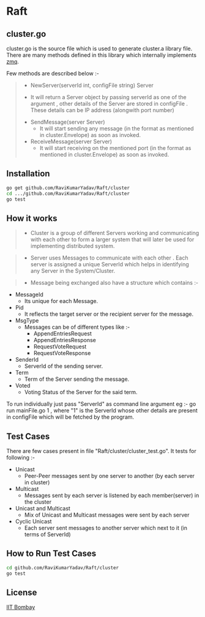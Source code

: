 Raft
=====

cluster.go
----------

cluster.go is the source file which is used to generate cluster.a library file.
There are many methods defined in this library which internally implements [zmq].

Few methods are described below :- 

>  - NewServer(serverId int, configFile string) Server
>   * It will return a Server object by passing serverId as one of the argument , other details of the Server are stored in configFile . These details can be IP address (alongwith port number)
>  - SendMessage(server Server)
>    * It will start sending any message (in the format as mentioned in cluster.Envelope) as soon as invoked.
>  - ReceiveMessage(server Server)
>    * It will start receiving on the mentioned port (in the format as mentioned in cluster.Envelope) as soon as invoked. 


Installation
--------------

```sh
go get github.com/RaviKumarYadav/Raft/cluster
cd .../github.com/RaviKumarYadav/Raft/cluster
go test

```

How it works
-------------

 > - Cluster is a group of different Servers working and communicating with each other to form a larger system that will later be used for implementing distributed system.

 > - Server uses Messages to communicate with each other . Each server is assigned a unique ServerId which helps in identifying any Server in the System/Cluster.

 > - Message being exchanged also have a structure which contains :-
 * MessageId
    -   Its unique for each Message.
 * Pid
    -   It reflects the target server or the recipient server for the message.
 * MsgType
    -   Messages can be of different types like :- 
        - AppendEntriesRequest
        - AppendEntriesResponse
	    - RequestVoteRequest
	    - RequestVoteResponse
 * SenderId
    - ServerId of the sending server.
 * Term
    - Term of the Server sending the message.
 * Voted
    - Voting Status of the Server for the said term.


To run individually just pass "ServerId" as command line argument eg :- go run mainFile.go 1 , where "1" is the ServerId whose other details are present in configFile which will be fetched by the program.


Test Cases
-----------

There are few cases present in file "Raft/cluster/cluster_test.go". It tests for following :-

* Unicast
    * Peer-Peer messages sent by one server to another (by each server in cluster)
* Multicast
    * Messages sent by each server is listened by each member(server) in the  cluster
* Unicast and Multicast
    * Mix of Unicast and Multicast messages were sent by each server
* Cyclic Unicast
    * Each server sent messages to another server which next to it (in terms of ServerId)


How to Run Test Cases
-----------------------

```sh
cd github.com/RaviKumarYadav/Raft/cluster
go test
```



License
----

[IIT Bombay]

[zmq]:http://zeromq.org/
[IIT Bombay]:http://www.cse.iitb.ac.in/
